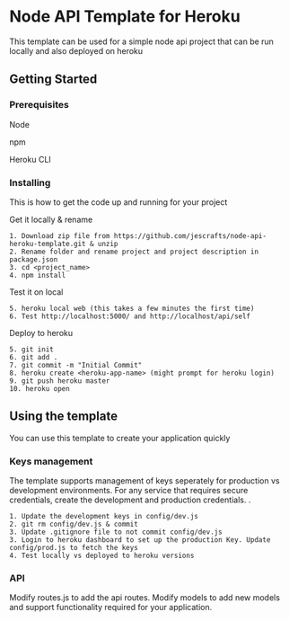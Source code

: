 # Node API Template for Heroku

This template can be used for a simple node api project that can be run locally and also deployed on heroku

## Getting Started

### Prerequisites

Node

npm

Heroku CLI

### Installing

This is how to get the code up and running for your project

Get it locally & rename

```
1. Download zip file from https://github.com/jescrafts/node-api-heroku-template.git & unzip
2. Rename folder and rename project and project description in package.json
3. cd <project_name>
4. npm install
```

Test it on local

```
5. heroku local web (this takes a few minutes the first time)
6. Test http://localhost:5000/ and http://localhost/api/self
```

Deploy to heroku

```
5. git init
6. git add .
7. git commit -m "Initial Commit"
8. heroku create <heroku-app-name> (might prompt for heroku login)
9. git push heroku master
10. heroku open
```

## Using the template

You can use this template to create your application quickly

### Keys management

The template supports management of keys seperately for production vs development environments. For any service that requires secure credentials, create the development and production credentials. 
. 

```
1. Update the development keys in config/dev.js
2. git rm config/dev.js & commit
3. Update .gitignore file to not commit config/dev.js
3. Login to heroku dashboard to set up the production Key. Update config/prod.js to fetch the keys
4. Test locally vs deployed to heroku versions
```

### API

Modify routes.js to add the api routes. Modify models to add new models and support functionality required for your application.